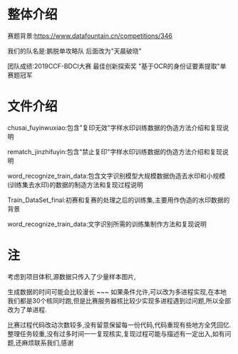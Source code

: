 # 整体介绍
  赛题背景:https://www.datafountain.cn/competitions/346 
  
  我们的队名是:鹏脱单攻略队  后面改为"天晨破晓"
  
  团队成绩:2019CCF-BDCI大赛  最佳创新探索奖 "基于OCR的身份证要素提取"单赛题冠军
  
  
# 文件介绍
  chusai_fuyinwuxiao:包含"复印无效"字样水印训练数据的伪造方法介绍和复现说明
  
  rematch_jinzhifuyin:包含"禁止复印"字样水印训练数据的伪造方法介绍和复现说明
  
  word_recognize_train_data:包含文字识别模型大规模数据伪造去水印和小规模(训练集去水印)的数据的制造方法和复现过程说明
  
  Train_DataSet_final:初赛和复赛的处理之后的训练集,主要用作伪造的水印数据的背景
  
  word_recognize_train_data:文字识别所需的训练集制作方法和复现说明
  

# 注
考虑到项目体积,源数据只传入了少量样本图片,

生成数据的时间可能会比较漫长 ~~~ 如果条件允许,可以改为多进程实现,在本地我们都是30个核同时跑,但是比赛服务器核比较少实现多进程遇到过问题,所以全部改为了单进程.

比赛过程代码改动次数较多,没有留意保留每一份代码,代码重现有些地方全凭回忆.整理任务较重,没有过多时间一一复现核实,复现过程可能与描述有一定出入,如有问题,还麻烦联系我们,感谢
